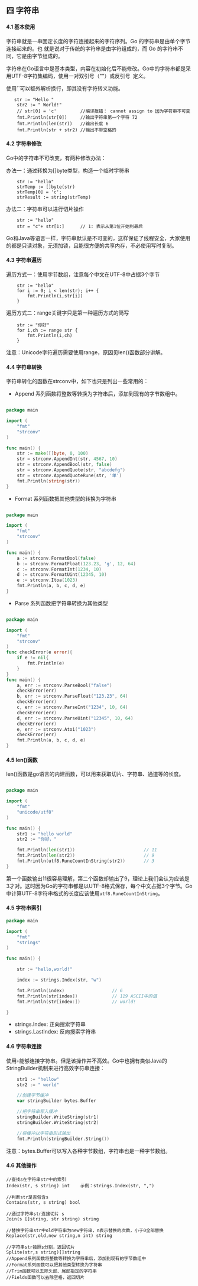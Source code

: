 ## 四 字符串

#### 4.1 基本使用

字符串就是一串固定长度的字符连接起来的字符序列。Go 的字符串是由单个字节连接起来的。也 就是说对于传统的字符串是由字符组成的，而 Go 的字符串不同，它是由字节组成的。  

字符串在Go语言中是基本类型，内容在初始化后不能修改。Go中的字符串都是采用UTF-8字符集编码，使用一对双引号（""）或反引号` `定义。  

使用``可以额外解析换行，即其没有字符转义功能。

```
   str := "Hello "
    str2 := " World!"
    // str[0] = 'c'         //编译报错： cannot assign to 因为字符串不可变
    fmt.Println(str[0])     //输出字符串第一个字符 72
    fmt.Println(len(str))   //输出长度 6
    fmt.Println(str + str2) //输出不带空格的
```

#### 4.2 字符串修改

Go中的字符串不可改变，有两种修改办法：

办法一：通过转换为[]byte类型，构造一个临时字符串
```
	str := "hello"
	strTemp := []byte(str)
	strTemp[0] = 'c';
	strResult := string(strTemp)
```

办法二：字符串可以进行切片操作
```
	str := "hello"
	str = "c"+ str[1:]		// 1: 表示从第1位开始到最后
```

Go和Java等语言一样，字符串默认是不可变的，这样保证了线程安全，大家使用的都是只读对象，无须加锁，且能很方便的共享内存，不必使用写时复制。

#### 4.3 字符串遍历

遍历方式一：使用字节数组，注意每个中文在UTF-8中占据3个字节
```
	str := "hello"
	for i := 0; i < len(str); i++ {
		fmt.Println(i,str[i])
	}
```

遍历方式二：range关键字只是第一种遍历方式的简写
```
	str := "你好"
	for i,ch := range str {
		fmt.Println(i,ch)
	}
```

注意：Unicode字符遍历需要使用range，原因见len()函数部分讲解。

#### 4.4 字符串转换

字符串转化的函数在strconv中，如下也只是列出一些常用的：

- Append 系列函数将整数等转换为字符串后，添加到现有的字节数组中。

```Go

package main

import (
	"fmt"
	"strconv"
)

func main() {
	str := make([]byte, 0, 100)
	str = strconv.AppendInt(str, 4567, 10)
	str = strconv.AppendBool(str, false)
	str = strconv.AppendQuote(str, "abcdefg")
	str = strconv.AppendQuoteRune(str, '单')
	fmt.Println(string(str))
}
```

- Format 系列函数把其他类型的转换为字符串
```Go

package main

import (
	"fmt"
	"strconv"
)

func main() {
	a := strconv.FormatBool(false)
	b := strconv.FormatFloat(123.23, 'g', 12, 64)
	c := strconv.FormatInt(1234, 10)
	d := strconv.FormatUint(12345, 10)
	e := strconv.Itoa(1023)
	fmt.Println(a, b, c, d, e)
}

```

- Parse 系列函数把字符串转换为其他类型

```Go

package main

import (
	"fmt"
	"strconv"
)
func checkError(e error){
	if e != nil{
		fmt.Println(e)
	}
}
func main() {
	a, err := strconv.ParseBool("false")
	checkError(err)
	b, err := strconv.ParseFloat("123.23", 64)
	checkError(err)
	c, err := strconv.ParseInt("1234", 10, 64)
	checkError(err)
	d, err := strconv.ParseUint("12345", 10, 64)
	checkError(err)
	e, err := strconv.Atoi("1023")
	checkError(err)
	fmt.Println(a, b, c, d, e)
}

```

#### 4.5 len()函数

len()函数是go语言的内建函数，可以用来获取切片、字符串、通道等的长度。

```go

package main

import (
	"fmt"
	"unicode/utf8"
)

func main() {
	str1 := "hello world"
	str2 := "你好，"

	fmt.Println(len(str1))							// 11
	fmt.Println(len(str2))							// 9
	fmt.Println(utf8.RuneCountInString(str2))		// 3
}
```

第一个函数输出11很容易理解，第二个函数却输出了9，理论上我们会认为应该是3才对。这时因为Go的字符串都是以UTF-8格式保存，每个中文占据3个字节。Go中计算UTF-8字符串格式的长度应该使用`utf8.RuneCountInString`。

#### 4.5 字符串索引
```go
package main

import (
	"fmt"
	"strings"
)

func main() {

	str := "hello,world!"

	index := strings.Index(str, "w")

	fmt.Println(index)					// 6
	fmt.Println(str[index])				// 119 ASCII中的值
	fmt.Println(str[index:])			// world!

}
```

- strings.Index: 正向搜索字符串
- strings.LastIndex: 反向搜索字符串

#### 4.6 字符串连接

使用`+`能够连接字符串。但是该操作并不高效。Go中也拥有类似Java的StringBuilder机制来进行高效字符串连接：
```go
	str1 := "hellow"
	str2 := " world"

	//创建字节缓冲
	var stringBuilder bytes.Buffer

	//把字符串写入缓冲
	stringBuilder.WriteString(str1)
	stringBuilder.WriteString(str2)

	//将缓冲以字符串形式输出
	fmt.Println(stringBuilder.String())
```

注意：bytes.Buffer可以写入各种字节数组，字符串也是一种字节数组。

#### 4.6 其他操作

```
//查找s在字符串str中的索引
Index(str, s string) int    示例：strings.Index(str, ",")

//判断str是否包含s
Contains(str, s string) bool

//通过字符串str连接切片 s
Join(s []string, str string) string

//替换字符串str中old字符串为new字符串，n表示替换的次数，小于0全部替换
Replace(str,old,new string,n int) string

//字符串str按照s分割，返回切片
Splite(str,s string)[]string
//Append系列函数将整数等转换为字符串后，添加到现有的字节数组中
//Format系列函数可以把其他类型转换为字符串
//Trim函数可以去除头部、尾部指定的字符串
//Fields函数可以去除空格，返回切片
```

